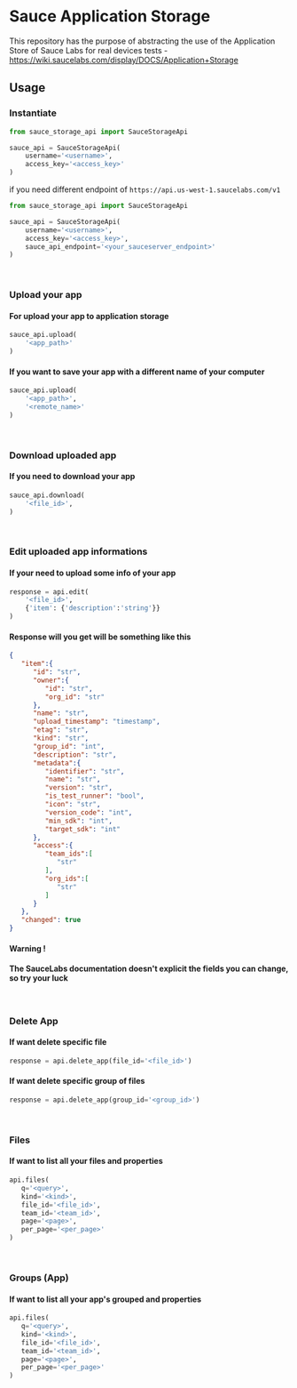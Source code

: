 # Sauce Application Storage

This repository has the purpose of abstracting the use of the Application Store of Sauce Labs for real devices tests - https://wiki.saucelabs.com/display/DOCS/Application+Storage


## Usage

### Instantiate 
```python
from sauce_storage_api import SauceStorageApi

sauce_api = SauceStorageApi(
    username='<username>',
    access_key='<access_key>'
)
```
if you need different endpoint of  ```https://api.us-west-1.saucelabs.com/v1```
```python
from sauce_storage_api import SauceStorageApi

sauce_api = SauceStorageApi(
    username='<username>',
    access_key='<access_key>',
    sauce_api_endpoint='<your_sauceserver_endpoint>'
)
```

<br />

### Upload your app
#### For upload your app to application storage
```python
sauce_api.upload(
    '<app_path>'
)
```
#### If you want to save your app with a different name of your computer
```python
sauce_api.upload(
    '<app_path>',
    '<remote_name>'
)
```

<br />

### Download uploaded app
#### If you need to download your app 
```python
sauce_api.download(
    '<file_id>',
)
```

<br />

### Edit uploaded app informations
#### If your need to upload some info of your app
```python
response = api.edit(
    '<file_id>',
    {'item': {'description':'string'}}
)
```
#### Response will you get will be something like this
```json
{
   "item":{
      "id": "str",
      "owner":{
         "id": "str",
         "org_id": "str"
      },
      "name": "str",
      "upload_timestamp": "timestamp",
      "etag": "str",
      "kind": "str",
      "group_id": "int",
      "description": "str",
      "metadata":{
         "identifier": "str",
         "name": "str",
         "version": "str",
         "is_test_runner": "bool",
         "icon": "str",
         "version_code": "int",
         "min_sdk": "int",
         "target_sdk": "int"
      },
      "access":{
         "team_ids":[
            "str"
         ],
         "org_ids":[
            "str"
         ]
      }
   },
   "changed": true
}
```
#### Warning !
#### The SauceLabs documentation doesn't explicit the fields you can change, so try your luck

<br />

### Delete App
#### If want delete specific file
```python
response = api.delete_app(file_id='<file_id>')
```
#### If want delete specific group of files
```python
response = api.delete_app(group_id='<group_id>')
```

<br />

### Files
#### If want to list all your files and properties
```python
api.files(
   q='<query>',
   kind='<kind>',
   file_id='<file_id>',
   team_id='<team_id>',
   page='<page>', 
   per_page='<per_page>'
)
```

<br />

### Groups (App)
#### If want to list all your app's grouped and properties
```python
api.files(
   q='<query>',
   kind='<kind>',
   file_id='<file_id>',
   team_id='<team_id>',
   page='<page>', 
   per_page='<per_page>'
)
```